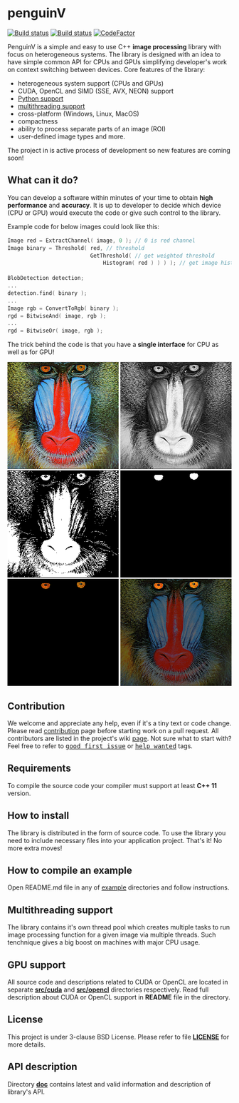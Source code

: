 penguinV
======
 [![Build status](https://travis-ci.org/ihhub/penguinV.svg?branch=master)](https://travis-ci.org/ihhub/penguinV) [![Build status](https://ci.appveyor.com/api/projects/status/g4a42ac5ktra8utq/branch/master?svg=true)](https://ci.appveyor.com/project/ihhub/penguinv/branch/master) [![CodeFactor](https://www.codefactor.io/repository/github/ihhub/penguinv/badge)](https://www.codefactor.io/repository/github/ihhub/penguinv)

PenguinV is a simple and easy to use C++ **image processing** library with focus on heterogeneous systems. The library is designed with an idea to have simple common API for CPUs and GPUs simplifying developer's work on context switching between devices. Core features of the library:

- heterogeneous system support (CPUs and GPUs)
- CUDA, OpenCL and SIMD (SSE, AVX, NEON) support
- [Python support](https://github.com/ihhub/penguinV/tree/master/src/python)
- [multithreading support](#multithreading-support)
- cross-platform (Windows, Linux, MacOS)
- compactness
- ability to process separate parts of an image (ROI)
- user-defined image types and more.

The project in is active process of development so new features are coming soon!

What can it do?
---------------------------
You can develop a software within minutes of your time to obtain **high performance** and **accuracy**. It is up to developer to decide which device (CPU or GPU) would execute the code or give such control to the library.

Example code for below images could look like this:
```cpp
Image red = ExtractChannel( image, 0 ); // 0 is red channel
Image binary = Threshold( red, // threshold
                          GetThreshold( // get weighted threshold
                              Histogram( red ) ) ) ); // get image histogram

BlobDetection detection;
...
detection.find( binary );
...
Image rgb = ConvertToRgb( binary );
rgd = BitwiseAnd( image, rgb );
...
rgd = BitwiseOr( image, rgb );
```

The trick behind the code is that you have a **single interface** for CPU as well as for GPU!

![one](data/readme/1_original.png) ![two](data/readme/2_red_channel.png) ![three](data/readme/3_red_threshold.png) ![four](data/readme/4_blob.png)
![five](data/readme/5_logical_and.png) ![six](data/readme/6_result.png)

Contribution
---------------------------
We welcome and appreciate any help, even if it's a tiny text or code change. Please read [contribution](https://github.com/ihhub/penguinV/blob/master/CONTRIBUTING.md) page before starting work on a pull request. All contributors are listed in the project's wiki [page](https://github.com/ihhub/penguinV/wiki/Contributors). 
Not sure what to start with? Feel free to refer to <kbd>[good first issue](https://github.com/ihhub/penguinV/issues?q=is%3Aissue+is%3Aopen+label%3A%22good+first+issue%22)</kbd> or <kbd>[help wanted](https://github.com/ihhub/penguinV/issues?q=is%3Aissue+is%3Aopen+label%3A%22help+wanted%22)</kbd> tags.

Requirements
---------------------------
To compile the source code your compiler must support at least **C++ 11** version.

How to install
---------------------------
The library is distributed in the form of source code. To use the library you need to include necessary files into your application project. That's it! No more extra moves!

How to compile an example
---------------------------
Open README.md file in any of [example](https://github.com/ihhub/penguinV/tree/master/examples) directories and follow instructions.

Multithreading support
---------------------------
The library contains it's own thread pool which creates multiple tasks to run image processing function for a given image via multiple threads. Such tenchnique gives a big boost on machines with major CPU usage.

GPU support
---------------------------
All source code and descriptions related to CUDA or OpenCL are located in separate [**src/cuda**](https://github.com/ihhub/penguinV/tree/master/src/cuda) and [**src/opencl**](https://github.com/ihhub/penguinV/tree/master/src/opencl) directories respectively. Read full description about CUDA or OpenCL support in **README** file in the directory.

License
---------------------------
This project is under 3-clause BSD License. Please refer to file [**LICENSE**](https://github.com/ihhub/penguinV/blob/master/LICENSE) for more details.

API description
---------------------------
Directory [**doc**](https://github.com/ihhub/penguinV/tree/master/doc) contains latest and valid information and description of library's API.

